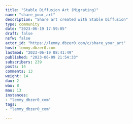 ```yaml
---
title: "Stable Diffusion Art (Migrating)" 
name: "share_your_art"
description: "Share art created with Stable Diffusion"
type: community
date: "2023-06-19 17:59:05"
draft: false
nsfw: false
actor_id: "https://lemmy.dbzer0.com/c/share_your_art"
host: lemmy.dbzer0.com
lastmod: "2023-06-19 08:41:49"
published: "2023-06-09 21:54:33"
subscribers: 239
posts: 14
comments: 13
weight: 14
dau: 2
wau: 8
mau: 13
instances:
- "lemmy_dbzer0_com"
tags: 
- "lemmy_dbzer0_com"

---
```

